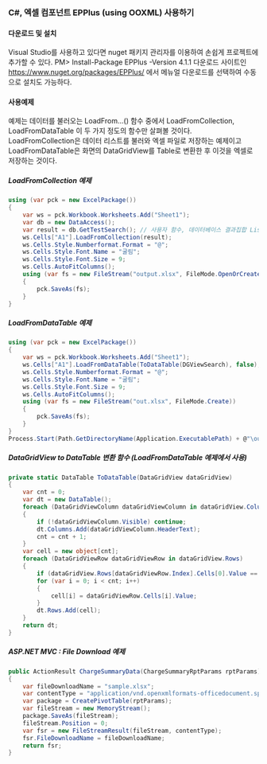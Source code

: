 ### C#, 엑셀 컴포넌트 EPPlus (using OOXML) 사용하기

#### 다운로드 및 설치
Visual Studio를 사용하고 있다면 nuget 패키지 관리자를 이용하여 손쉽게 프로젝트에 추가할 수 있다. PM> Install-Package EPPlus -Version 4.1.1 다운로드 사이트인 https://www.nuget.org/packages/EPPlus/ 에서 메뉴얼 다운로드를 선택하여 수동으로 설치도 가능하다.

#### 사용예제
예제는 데이터를 불러오는 LoadFrom…() 함수 중에서 LoadFromCollection, LoadFromDataTable 이 두 가지 정도의 함수만 살펴볼 것이다. LoadFromCollection은 데이터 리스트를 불러와 엑셀 파일로 저장하는 예제이고 LoadFromDataTable은 화면의 DataGridView를 Table로 변환한 후 이것을 엑셀로 저장하는 것이다.

##### LoadFromCollection 예제
```cs
using (var pck = new ExcelPackage())
{
	var ws = pck.Workbook.Worksheets.Add("Sheet1");
	var db = new DataAccess();
	var result = db.GetTestSearch(); // 사용자 함수, 데이터베이스 결과집합 List<T>
	ws.Cells["A1"].LoadFromCollection(result);
	ws.Cells.Style.Numberformat.Format = "@";
	ws.Cells.Style.Font.Name = "굴림";
	ws.Cells.Style.Font.Size = 9;
	ws.Cells.AutoFitColumns();
	using (var fs = new FileStream("output.xlsx", FileMode.OpenOrCreate)) 
	{ 
		pck.SaveAs(fs); 
	}
}
```

##### LoadFromDataTable 예제
```cs
using (var pck = new ExcelPackage())
{
	var ws = pck.Workbook.Worksheets.Add("Sheet1");
	ws.Cells["A1"].LoadFromDataTable(ToDataTable(DGViewSearch), false);
	ws.Cells.Style.Numberformat.Format = "@";
	ws.Cells.Style.Font.Name = "굴림";
	ws.Cells.Style.Font.Size = 9;
	ws.Cells.AutoFitColumns();
	using (var fs = new FileStream("out.xlsx", FileMode.Create))
	{
		pck.SaveAs(fs);
	}
}
Process.Start(Path.GetDirectoryName(Application.ExecutablePath) + @"\out.xlsx");
```

##### DataGridView to DataTable 변환 함수 (LoadFromDataTable 예제에서 사용)
```cs
private static DataTable ToDataTable(DataGridView dataGridView)
{
	var cnt = 0;
	var dt = new DataTable();
	foreach (DataGridViewColumn dataGridViewColumn in dataGridView.Columns)
	{
		if (!dataGridViewColumn.Visible) continue;
		dt.Columns.Add(dataGridViewColumn.HeaderText);
		cnt = cnt + 1;
	}
	var cell = new object[cnt];
	foreach (DataGridViewRow dataGridViewRow in dataGridView.Rows)
	{
		if (dataGridView.Rows[dataGridViewRow.Index].Cells[0].Value == null) continue;
		for (var i = 0; i < cnt; i++)
		{
			cell[i] = dataGridViewRow.Cells[i].Value;
		}
		dt.Rows.Add(cell);
	}
	return dt;
}
```

##### ASP.NET MVC : File Download 예제
```cs
public ActionResult ChargeSummaryData(ChargeSummaryRptParams rptParams)
{
	var fileDownloadName = "sample.xlsx";
	var contentType = "application/vnd.openxmlformats-officedocument.spreadsheetml.sheet";
	var package = CreatePivotTable(rptParams);
	var fileStream = new MemoryStream();
	package.SaveAs(fileStream);
	fileStream.Position = 0;
	var fsr = new FileStreamResult(fileStream, contentType);
	fsr.FileDownloadName = fileDownloadName;
	return fsr;
}
```
